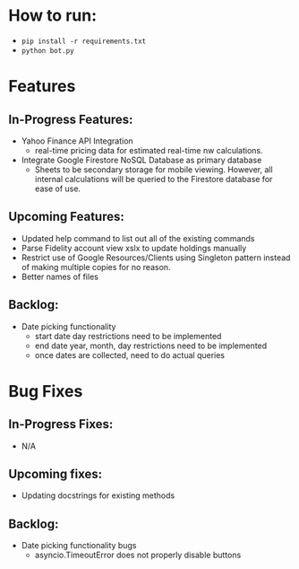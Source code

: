 # How to run:

- `pip install -r requirements.txt`
- `python bot.py`

# Features

## In-Progress Features:

- Yahoo Finance API Integration
  - real-time pricing data for estimated real-time nw calculations.
- Integrate Google Firestore NoSQL Database as primary database
  - Sheets to be secondary storage for mobile viewing. However, all internal calculations will be queried to the Firestore database for ease of use.

## Upcoming Features:

- Updated help command to list out all of the existing commands
- Parse Fidelity account view xslx to update holdings manually
- Restrict use of Google Resources/Clients using Singleton pattern instead of making multiple copies for no reason.
- Better names of files

## Backlog:
- Date picking functionality
    - start date day restrictions need to be implemented
    - end date year, month, day restrictions need to be implemented
    - once dates are collected, need to do actual queries

# Bug Fixes

## In-Progress Fixes:
- N/A

## Upcoming fixes:

- Updating docstrings for existing methods

## Backlog:
- Date picking functionality bugs
    - asyncio.TimeoutError does not properly disable buttons
